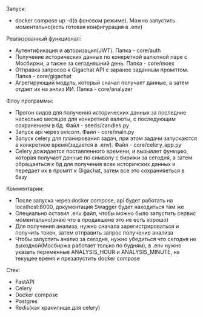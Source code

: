 Запуск:

- docker compose up -d(в фоновом режиме). Можно запустить моментально(есть готовая конфигурация в .env)

Реализованный функционал:

- Аутентификация и авторизация(JWT). Папка - core/auth
- Получение исторических данных по конкретной валютной паре с Мосбиржи, а также за сегодняшний день. Папка - core/moex
- Отправка запросов к Gigachat API с заранее заданным промптом. Папка - core/gigachat
- Агрегирующий модуль, который сначал получает данные, а затем отдает их на анлиз ИИ. Папка - core/analyzer

Флоу программы:

- Прогон сидов для получения исторических данных за последние несколько месяцов для конкретной валюты, с последующим сохранением в бд. Файл - seeds/candles.py
- Запуск api через uvicorn. Файл - core/main.py
- Запуск celery для планирования задач, при этом задачи запускаются в конкретное время(задается в .env). Файл - core/celery_app.py
- Celery дожидается поставленного времени, и вызывает функцию, которая получает данные по символу с бирижи за сегодня, а затем
  обращаеться к бд для получения всех историчских данных и передает их в промпт к Gigachat, затем все это сохранияеться в базу

Комментарии:

- После запуска через docker compose, api будет работать на localhost:8000, документация Swagger будет находиться там же
- Специально оставил .env файл, чтобы можно было запустить сервис моментально(знаю что в продакшене это не есть хорошо)
- Для получения анализа, нужно сначала зарегистрироваться и получить токен, затем отправить запрос получение анализа
- Чтобы запустить анализ за сегодня, нужно убедиться что сегодня не выходной(Мосбиржа работает только по будням),
  в .env нужно указать переменные ANALYSIS_HOUR и ANALYSIS_MINUTE, на текущее время и презапустить docker compose

Стек:

- FastAPI
- Celery
- Docker compose
- Postgres
- Redis(как хранилище для celery)
